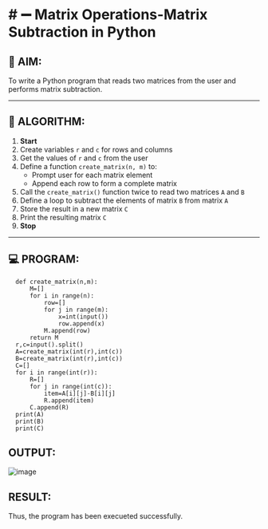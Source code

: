 # # ➖ Matrix Operations-Matrix Subtraction in Python

## 🎯 AIM:
To write a Python program that reads two matrices from the user and performs matrix subtraction.

---

## 🧠 ALGORITHM:

1. **Start**
2. Create variables `r` and `c` for rows and columns
3. Get the values of `r` and `c` from the user
4. Define a function `create_matrix(n, m)` to:
   - Prompt user for each matrix element
   - Append each row to form a complete matrix
5. Call the `create_matrix()` function twice to read two matrices `A` and `B`
6. Define a loop to subtract the elements of matrix `B` from matrix `A`
7. Store the result in a new matrix `C`
8. Print the resulting matrix `C`
9. **Stop**

---

## 💻 PROGRAM:
```
  def create_matrix(n,m):
      M=[]
      for i in range(n):
          row=[]
          for j in range(m):
              x=int(input())
              row.append(x)
          M.append(row)
      return M 
  r,c=input().split()
  A=create_matrix(int(r),int(c))
  B=create_matrix(int(r),int(c))
  C=[]
  for i in range(int(r)):
      R=[]
      for j in range(int(c)):
          item=A[i][j]-B[i][j]
          R.append(item)
      C.append(R)
  print(A)
  print(B)
  print(C)
```
## OUTPUT:
![image](https://github.com/user-attachments/assets/7714d268-f624-4e77-9963-f70f3e77def1)


## RESULT:
Thus, the program has been execueted successfully.

